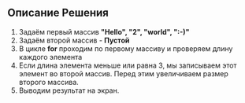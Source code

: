 ## Описание Решения
1. Задаём первый массив  **"Hello", "2", "world", ":-)"**
2. Задаём второй массив - **Пустой**
3. В цикле **for** проходим по первому массиву и проверяем длину каждого элемента
4. Если длина элемента меньше или равна 3, мы записываем этот элемент во второй массив. Перед этим увеличиваем размер второго массива.
5. Выводим результат на экран.